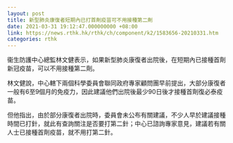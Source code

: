 ```yaml
---
layout: post
title: 新型肺炎康復者短期內已打首劑疫苗可不用接種第二劑
date: 2021-03-31 19:12:47.000000000 +08:00
link: https://news.rthk.hk/rthk/ch/component/k2/1583656-20210331.htm
categories: rthk
---
```


衞生防護中心總監林文健表示，如果新型肺炎康復者出院後，在短期內已接種首劑新冠疫苗，可以不用接種第二劑。

林文健說，中心轄下兩個科學委員會聯同政府專家顧問團早前提出，大部分康復者一般有6至9個月的免疫力，因此建議他們出院後最少90日後才接種首劑復必泰疫苗。

但他指出，由於部分康復者出院時，委員會未公布有關建議，不少人早於建議接種時間已打針，就此有查詢關注是否要打第二針；中心已諮詢專家意見，建議若有關人士已接種首劑疫苗，就不用打第二針。
